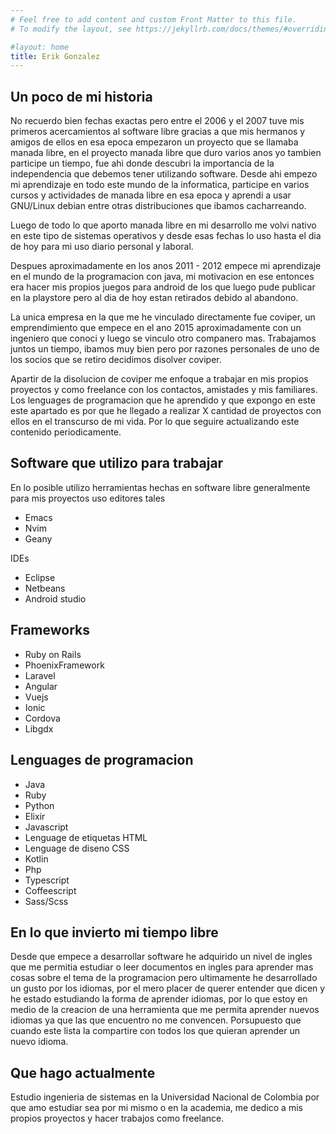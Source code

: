```yaml
---
# Feel free to add content and custom Front Matter to this file.
# To modify the layout, see https://jekyllrb.com/docs/themes/#overriding-theme-defaults

#layout: home
title: Erik Gonzalez
---
```


Un poco de mi historia
---
No recuerdo bien fechas exactas pero entre el 2006 y el 2007 tuve mis primeros acercamientos al software libre gracias a que mis hermanos y amigos de ellos en esa epoca empezaron un proyecto que se llamaba manada libre, en el proyecto manada libre que duro varios anos yo tambien participe un tiempo, fue ahi donde descubri la importancia de la independencia que debemos tener utilizando software.
Desde ahi empezo mi aprendizaje en todo este mundo de la informatica, participe en varios cursos y actividades de manada libre en esa epoca y aprendi a usar GNU/Linux debian entre otras distribuciones que ibamos cacharreando.

Luego de todo lo que aporto manada libre en mi desarrollo me volvi nativo en este tipo de sistemas operativos y desde esas fechas lo uso hasta el dia de hoy para mi uso diario personal y laboral.

Despues aproximadamente en los anos 2011 - 2012 empece mi aprendizaje en el mundo de la programacion con java, mi motivacion en ese entonces era hacer mis propios juegos para android de los que luego pude publicar en la playstore pero al dia de hoy estan retirados debido al abandono.

La unica empresa en la que me he vinculado directamente fue coviper, un emprendimiento que empece en el ano 2015 aproximadamente con un ingeniero que conoci y luego se vinculo otro companero mas. Trabajamos juntos un tiempo, ibamos muy bien pero por razones personales de uno de los socios que se retiro decidimos disolver coviper.

Apartir de la disolucion de coviper me enfoque a trabajar en mis propios proyectos y como freelance con los contactos, amistades y mis familiares.
Los lenguages de programacion que he aprendido y que expongo en este este apartado es por que he llegado a realizar X cantidad de proyectos con ellos en el transcurso de mi vida. Por lo que seguire actualizando este contenido periodicamente.

Software que utilizo para trabajar
---
En lo posible utilizo herramientas hechas en software libre
generalmente para mis proyectos uso editores tales 
* Emacs 
* Nvim 
* Geany

IDEs 
* Eclipse
* Netbeans
* Android studio 

Frameworks
---

* Ruby on Rails
* PhoenixFramework
* Laravel
* Angular
* Vuejs
* Ionic
* Cordova
* Libgdx

Lenguages de programacion
---
* Java
* Ruby
* Python
* Elixir
* Javascript
* Lenguage de etiquetas HTML
* Lenguage de diseno CSS
* Kotlin
* Php
* Typescript
* Coffeescript
* Sass/Scss

En lo que invierto mi tiempo libre
---

Desde que empece a desarrollar software he adquirido un nivel de ingles que me permitia estudiar o leer documentos en ingles para aprender mas cosas sobre el tema de la programacion pero ultimamente he desarrollado un gusto por los idiomas, por el mero placer de querer entender que dicen y he estado estudiando la forma de aprender idiomas, por lo que estoy en medio de la creacion de una herramienta que me permita aprender nuevos idiomas ya que las que encuentro no me convencen. Porsupuesto que cuando este lista la compartire con todos los que quieran aprender un nuevo idioma. 

Que hago actualmente
---

Estudio ingenieria de sistemas en la Universidad Nacional de Colombia por que amo estudiar sea por mi mismo o en la academia, me dedico a mis propios proyectos y hacer trabajos como freelance.

